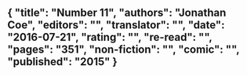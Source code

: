 {
 "title": "Number 11",
 "authors": "Jonathan Coe",
 "editors": "",
 "translator": "",
 "date": "2016-07-21",
 "rating": "",
 "re-read": "",
 "pages": "351",
 "non-fiction": "",
 "comic": "",
 "published": "2015"
}
---


